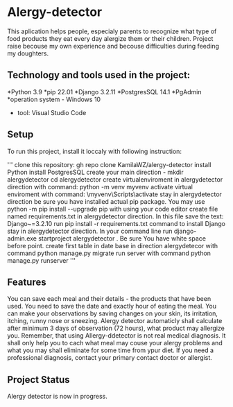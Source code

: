 # Alergy-detector

This aplication helps people, especialy parents to recognize what type of food products they eat every day alergize them or their children. Project raise becouse my own experience and becouse difficulties during feeding my doughters.

## Technology and tools used in the project: 

*Python 3.9
*pip 22.01
*Django 3.2.11
*PostgresSQL 14.1
*PgAdmin
*operation system  - Windows 10
* tool: Visual Studio Code

## Setup

To run this project, install it loccaly with following instruction:

'''
clone this repository: gh repo clone KamilaWZ/alergy-detector
install Python
install PostgresSQL
create your main direction - mkdir alergydetector
cd alergydetector
create virtualenviroment in alergydetector direction with command: python -m venv myvenv
activate virtual enviroment with command: \myvenv\Scripts\activate
stay in alergydetector direction
be sure you have installed actual pip package. You may use python -m pip install --upgrade pip
with using your code editor create file named requirements.txt in alergydetector direction. In this file save the text: Django~=3.2.10
run pip install -r requirements.txt command to install Django
stay in alergydetector direction. In your command line run django-admin.exe startproject alergydetector .    Be sure You have white space before point. 
create first table in date base in direction alergydetecor with command python manage.py migrate 
run server with command python manage.py runserver 
'''
 
## Features

You can save each meal and their details - the products that have been used.
You need to save the date and exactly hour of eating the meal.
You can make your observations by saving changes on your skin, its irritation, itching, runny nose or sneezing. 
Alergy detector automaticly shall calculate after minimum 3 days of observation (72 hours), what product may allergize you.
Remember, that using Allergy-ddetector is not real medical diagnosis. It shall only help you to cach what meal may couse your alergy problems and what you may shall eliminate for some time from ypur diet. 
If you need a professional diagnosis, contact your primary contact doctor or allergist.


## Project Status

Alergy detector is now in progress. 


 

